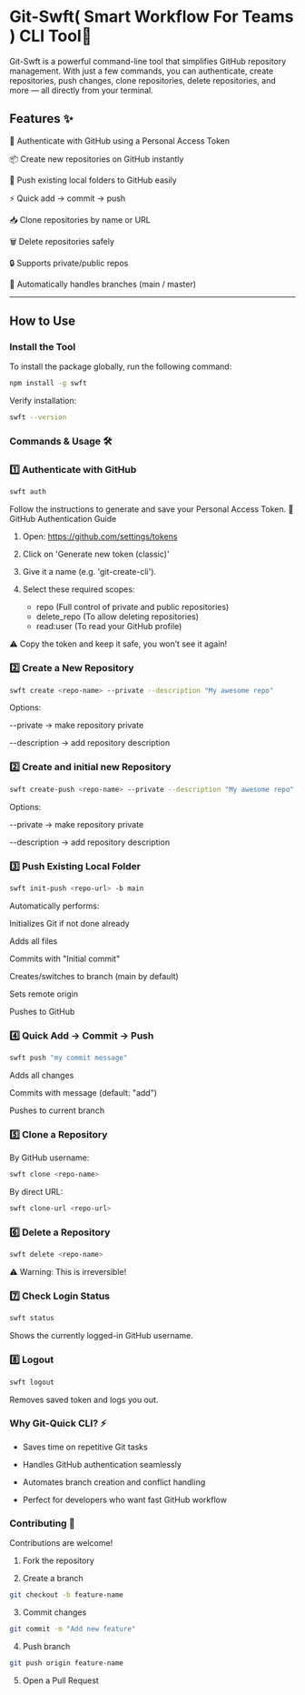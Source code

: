 # Git-Swft( Smart Workflow For Teams ) CLI Tool🚀

Git-Swft is a powerful command-line tool that simplifies GitHub repository management. With just a few commands, you can authenticate, create repositories, push changes, clone repositories, delete repositories, and more — all directly from your terminal.

## Features ✨

🔑 Authenticate with GitHub using a Personal Access Token

📦 Create new repositories on GitHub instantly

🚀 Push existing local folders to GitHub easily

⚡ Quick add → commit → push 

📥 Clone repositories by name or URL

🗑️ Delete repositories safely

🔒 Supports private/public repos

🔄 Automatically handles branches (main / master)

---

## How to Use

### Install the Tool

To install the package globally, run the following command:

```bash
npm install -g swft
```

Verify installation:

```bash
swft --version
```

### Commands & Usage 🛠️

### 1️⃣ Authenticate with GitHub

```bash
swft auth
```

Follow the instructions to generate and save your Personal Access Token.
🔑 GitHub Authentication Guide

1. Open: https://github.com/settings/tokens
2. Click on 'Generate new token (classic)'
3. Give it a name (e.g. 'git-create-cli').
4. Select these required scopes:

   - repo (Full control of private and public repositories)
   - delete_repo (To allow deleting repositories)
   - read:user (To read your GitHub profile)

⚠️ Copy the token and keep it safe, you won’t see it again!

### 2️⃣ Create a New Repository

```bash
swft create <repo-name> --private --description "My awesome repo"
```

Options:

--private → make repository private

--description <text> → add repository description

### 2️⃣ Create and initial new Repository

```bash
swft create-push <repo-name> --private --description "My awesome repo"
```

Options:

--private → make repository private

--description <text> → add repository description

### 3️⃣ Push Existing Local Folder

```bash
swft init-push <repo-url> -b main
```

Automatically performs:

Initializes Git if not done already

Adds all files

Commits with "Initial commit"

Creates/switches to branch (main by default)

Sets remote origin

Pushes to GitHub

### 4️⃣ Quick Add → Commit → Push

```bash
swft push "my commit message"
```

Adds all changes

Commits with message (default: "add")

Pushes to current branch

### 5️⃣ Clone a Repository

By GitHub username:

```bash
swft clone <repo-name>
```

By direct URL:

```bash
swft clone-url <repo-url>
```

### 6️⃣ Delete a Repository

```bash
swft delete <repo-name>
```

⚠️ Warning: This is irreversible!

### ️7️⃣ Check Login Status

```bash
swft status
```

Shows the currently logged-in GitHub username.

### 8️⃣ Logout

```bash
swft logout
```

Removes saved token and logs you out.

### Why Git-Quick CLI? ⚡

- Saves time on repetitive Git tasks

- Handles GitHub authentication seamlessly

- Automates branch creation and conflict handling

- Perfect for developers who want fast GitHub workflow

### Contributing 🤝

Contributions are welcome!

1. Fork the repository

2. Create a branch

```bash
git checkout -b feature-name
```

3. Commit changes

```bash
git commit -m "Add new feature"
```

4. Push branch

```bash
git push origin feature-name
```

5. Open a Pull Request

